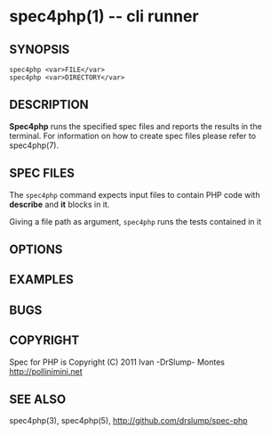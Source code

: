 spec4php(1) -- cli runner
=========================

## SYNOPSIS

    spec4php <var>FILE</var>
    spec4php <var>DIRECTORY</var>


## DESCRIPTION

**Spec4php** runs the specified spec files and reports the results
in the terminal. For information on how to create spec files please
refer to spec4php(7).


## SPEC FILES

The `spec4php` command expects input files to contain PHP code with
**describe** and **it** blocks in it.

Giving a file path as argument, `spec4php` runs the tests contained
in it

## OPTIONS ##

## EXAMPLES ##

## BUGS ##

## COPYRIGHT ##

Spec for PHP is Copyright (C) 2011 Ivan -DrSlump- Montes <http://pollinimini.net>

## SEE ALSO

spec4php(3), spec4php(5),
<http://github.com/drslump/spec-php>


[SYNOPSIS]: #SYNOPSIS "SYNOPSIS"
[DESCRIPTION]: #DESCRIPTION "DESCRIPTION"
[SPEC FILES]: #SPEC-FILES "SPEC FILES"
[OPTIONS]: #OPTIONS "OPTIONS"
[EXAMPLES]: #EXAMPLES "EXAMPLES"
[BUGS]: #BUGS "BUGS"
[COPYRIGHT]: #COPYRIGHT "COPYRIGHT"
[SEE ALSO]: #SEE-ALSO "SEE ALSO"


[spec4php(1)]: spec4php.1.html
[spec4php(3)]: spec4php.3.html
[spec4php(5)]: spec4php.5.html
[ronn]: http://rtomayko.github.com/ronn
[phpunit]: http://phpunit.de
